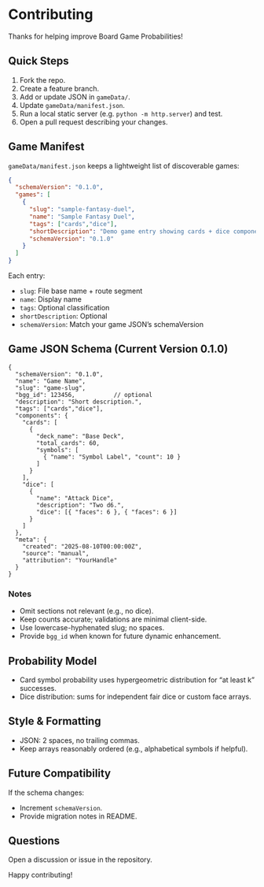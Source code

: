 # Contributing

Thanks for helping improve Board Game Probabilities!

## Quick Steps
1. Fork the repo.
2. Create a feature branch.
3. Add or update JSON in `gameData/`.
4. Update `gameData/manifest.json`.
5. Run a local static server (e.g. `python -m http.server`) and test.
6. Open a pull request describing your changes.

## Game Manifest
`gameData/manifest.json` keeps a lightweight list of discoverable games:
```json
{
  "schemaVersion": "0.1.0",
  "games": [
    {
      "slug": "sample-fantasy-duel",
      "name": "Sample Fantasy Duel",
      "tags": ["cards","dice"],
      "shortDescription": "Demo game entry showing cards + dice components.",
      "schemaVersion": "0.1.0"
    }
  ]
}
```

Each entry:
- `slug`: File base name + route segment
- `name`: Display name
- `tags`: Optional classification
- `shortDescription`: Optional
- `schemaVersion`: Match your game JSON’s schemaVersion

## Game JSON Schema (Current Version 0.1.0)
```jsonc
{
  "schemaVersion": "0.1.0",
  "name": "Game Name",
  "slug": "game-slug",
  "bgg_id": 123456,           // optional
  "description": "Short description.",
  "tags": ["cards","dice"],
  "components": {
    "cards": [
      {
        "deck_name": "Base Deck",
        "total_cards": 60,
        "symbols": [
          { "name": "Symbol Label", "count": 10 }
        ]
      }
    ],
    "dice": [
      {
        "name": "Attack Dice",
        "description": "Two d6.",
        "dice": [{ "faces": 6 }, { "faces": 6 }]
      }
    ]
  },
  "meta": {
    "created": "2025-08-10T00:00:00Z",
    "source": "manual",
    "attribution": "YourHandle"
  }
}
```

### Notes
- Omit sections not relevant (e.g., no dice).
- Keep counts accurate; validations are minimal client-side.
- Use lowercase-hyphenated slug; no spaces.
- Provide `bgg_id` when known for future dynamic enhancement.

## Probability Model
- Card symbol probability uses hypergeometric distribution for “at least k” successes.
- Dice distribution: sums for independent fair dice or custom face arrays.

## Style & Formatting
- JSON: 2 spaces, no trailing commas.
- Keep arrays reasonably ordered (e.g., alphabetical symbols if helpful).

## Future Compatibility
If the schema changes:
- Increment `schemaVersion`.
- Provide migration notes in README.

## Questions
Open a discussion or issue in the repository.

Happy contributing!